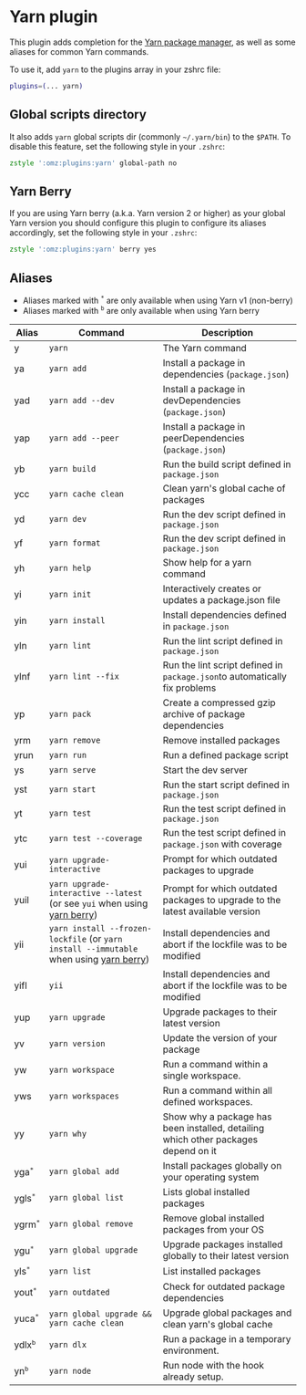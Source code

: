# Yarn plugin

This plugin adds completion for the
[Yarn package manager](https://yarnpkg.com/en/), as well as some aliases for
common Yarn commands.

To use it, add `yarn` to the plugins array in your zshrc file:

```zsh
plugins=(... yarn)
```

## Global scripts directory

It also adds `yarn` global scripts dir (commonly `~/.yarn/bin`) to the `$PATH`.
To disable this feature, set the following style in your `.zshrc`:

```zsh
zstyle ':omz:plugins:yarn' global-path no
```

## Yarn Berry

If you are using Yarn berry (a.k.a. Yarn version 2 or higher) as your global
Yarn version you should configure this plugin to configure its aliases
accordingly, set the following style in your `.zshrc`:

```zsh
zstyle ':omz:plugins:yarn' berry yes
```

## Aliases

-   Aliases marked with <sup>`*`</sup> are only available when using Yarn v1
    (non-berry)
-   Aliases marked with <sup>`b`</sup> are only available when using Yarn berry

| Alias              | Command                                                                                               | Description                                                                        |
| ------------------ | ----------------------------------------------------------------------------------------------------- | ---------------------------------------------------------------------------------- |
| y                  | `yarn`                                                                                                | The Yarn command                                                                   |
| ya                 | `yarn add`                                                                                            | Install a package in dependencies (`package.json`)                                 |
| yad                | `yarn add --dev`                                                                                      | Install a package in devDependencies (`package.json`)                              |
| yap                | `yarn add --peer`                                                                                     | Install a package in peerDependencies (`package.json`)                             |
| yb                 | `yarn build`                                                                                          | Run the build script defined in `package.json`                                     |
| ycc                | `yarn cache clean`                                                                                    | Clean yarn's global cache of packages                                              |
| yd                 | `yarn dev`                                                                                            | Run the dev script defined in `package.json`                                       |
| yf                 | `yarn format`                                                                                         | Run the dev script defined in `package.json`                                       |
| yh                 | `yarn help`                                                                                           | Show help for a yarn command                                                       |
| yi                 | `yarn init`                                                                                           | Interactively creates or updates a package.json file                               |
| yin                | `yarn install`                                                                                        | Install dependencies defined in `package.json`                                     |
| yln                | `yarn lint`                                                                                           | Run the lint script defined in `package.json`                                      |
| ylnf               | `yarn lint --fix`                                                                                     | Run the lint script defined in `package.json`to automatically fix problems         |
| yp                 | `yarn pack`                                                                                           | Create a compressed gzip archive of package dependencies                           |
| yrm                | `yarn remove`                                                                                         | Remove installed packages                                                          |
| yrun               | `yarn run`                                                                                            | Run a defined package script                                                       |
| ys                 | `yarn serve`                                                                                          | Start the dev server                                                               |
| yst                | `yarn start`                                                                                          | Run the start script defined in `package.json`                                     |
| yt                 | `yarn test`                                                                                           | Run the test script defined in `package.json`                                      |
| ytc                | `yarn test --coverage`                                                                                | Run the test script defined in `package.json` with coverage                        |
| yui                | `yarn upgrade-interactive`                                                                            | Prompt for which outdated packages to upgrade                                      |
| yuil               | `yarn upgrade-interactive --latest` (or see `yui` when using [yarn berry](#yarn-berry))               | Prompt for which outdated packages to upgrade to the latest available version      |
| yii                | `yarn install --frozen-lockfile` (or `yarn install --immutable` when using [yarn berry](#yarn-berry)) | Install dependencies and abort if the lockfile was to be modified                  |
| yifl               | `yii`                                                                                                 | Install dependencies and abort if the lockfile was to be modified                  |
| yup                | `yarn upgrade`                                                                                        | Upgrade packages to their latest version                                           |
| yv                 | `yarn version`                                                                                        | Update the version of your package                                                 |
| yw                 | `yarn workspace`                                                                                      | Run a command within a single workspace.                                           |
| yws                | `yarn workspaces`                                                                                     | Run a command within all defined workspaces.                                       |
| yy                 | `yarn why`                                                                                            | Show why a package has been installed, detailing which other packages depend on it |
| yga<sup>`*`</sup>  | `yarn global add`                                                                                     | Install packages globally on your operating system                                 |
| ygls<sup>`*`</sup> | `yarn global list`                                                                                    | Lists global installed packages                                                    |
| ygrm<sup>`*`</sup> | `yarn global remove`                                                                                  | Remove global installed packages from your OS                                      |
| ygu<sup>`*`</sup>  | `yarn global upgrade`                                                                                 | Upgrade packages installed globally to their latest version                        |
| yls<sup>`*`</sup>  | `yarn list`                                                                                           | List installed packages                                                            |
| yout<sup>`*`</sup> | `yarn outdated`                                                                                       | Check for outdated package dependencies                                            |
| yuca<sup>`*`</sup> | `yarn global upgrade && yarn cache clean`                                                             | Upgrade global packages and clean yarn's global cache                              |
| ydlx<sup>`b`</sup> | `yarn dlx`                                                                                            | Run a package in a temporary environment.                                          |
| yn<sup>`b`</sup>   | `yarn node`                                                                                           | Run node with the hook already setup.                                              |
